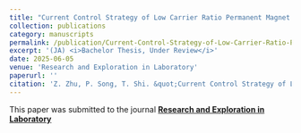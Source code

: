 ```yaml
---
title: "Current Control Strategy of Low Carrier Ratio Permanent Magnet Synchronous Motors"
collection: publications
category: manuscripts
permalink: /publication/Current-Control-Strategy-of-Low-Carrier-Ratio-Permanent-Magnet-Synchronous-Motors
excerpt: '(JA) <i>Bachelor Thesis, Under Review</i>'
date: 2025-06-05
venue: 'Research and Exploration in Laboratory'
paperurl: ''
citation: 'Z. Zhu, P. Song, T. Shi. &quot;Current Control Strategy of Low Carrier Ratio Permanent Magnet Synchronous Motors.&quot; <i>Research and Exploration in Laboratory</i>, 2025.'
---
```


This paper was submitted to the journal [**Research and Exploration in Laboratory**](https://navi.cnki.net/knavi/detail?p=lKTCeAGFZh8kGXuFl8IzQxPbJoYXc2xBqqq9KhjMGdfb85_HEWQZ1pGNZSuLW2kOdJiHVefUo1HzrcC_qQcfOkkhJapYz61dKzcwyHsOQoA=&uniplatform=NZKPT)
